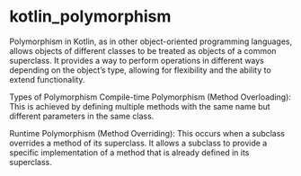 # kotlin_polymorphism
Polymorphism in Kotlin, as in other object-oriented programming languages, allows objects of different classes to be treated as objects of a common superclass. It provides a way to perform operations in different ways depending on the object’s type, allowing for flexibility and the ability to extend functionality.

Types of Polymorphism
Compile-time Polymorphism (Method Overloading):
This is achieved by defining multiple methods with the same name but different parameters in the same class.

Runtime Polymorphism (Method Overriding):
This occurs when a subclass overrides a method of its superclass. It allows a subclass to provide a specific implementation of a method that is already defined in its superclass.
